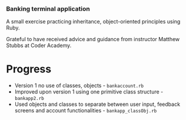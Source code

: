 ### Banking terminal application

A small exercise practicing inheritance, object-oriented principles using Ruby.

Grateful to have received advice and guidance from instructor Matthew Stubbs at Coder Academy.

# Progress
- Version 1 no use of classes, objects - `bankaccount.rb`
- Improved upon version 1 using one primitive class structure - `bankapp2.rb`
- Used objects and classes to separate between user input, feedback screens and account functionalities - `bankapp_classObj.rb`

